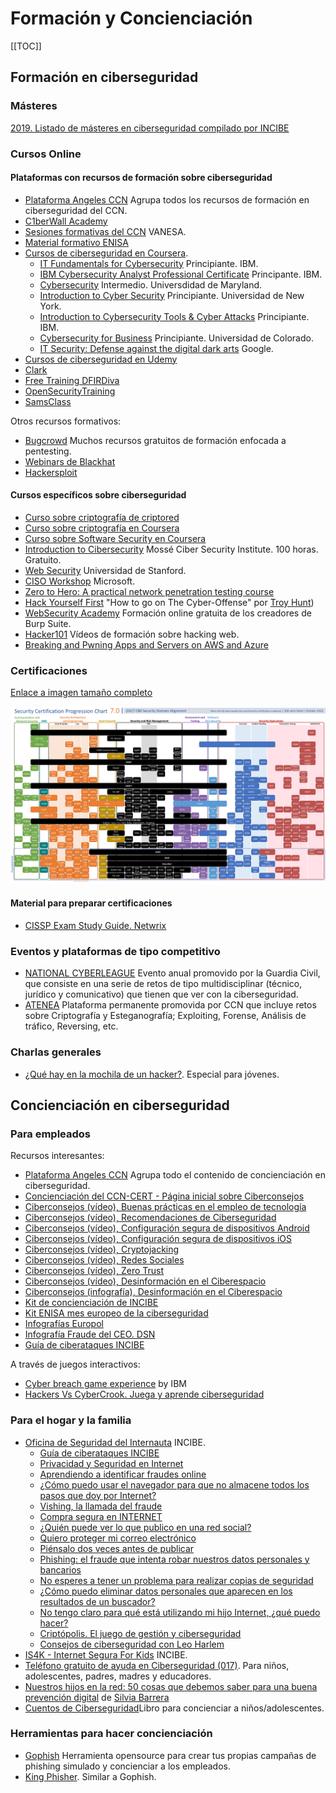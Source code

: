 # Formación y Concienciación

[[TOC]]

## Formación en ciberseguridad

### Másteres
[2019. Listado de másteres en ciberseguridad compilado por INCIBE](https://www.incibe.es/sites/default/files/paginas/talento/catalogos-formacion/catalogo-masteres-ciberseguridad-feb2019.pdf)

### Cursos Online
#### Plataformas con recursos de formación sobre ciberseguridad
- [Plataforma Angeles CCN](https://angeles.ccn-cert.cni.es/index.php/es/menu-formacion-es) Agrupa todos los recursos de formación en ciberseguridad del CCN.
- [C1berWall Academy](https://www.ecteg.eu/c1b3rwall-academy-es/)
- [Sesiones formativas del CCN](https://vanesa.ccn-cert.cni.es/userportal/#/home/main) VANESA.
- [Material formativo ENISA](https://www.enisa.europa.eu/topics/trainings-for-cybersecurity-specialists/online-training-material)
- [Cursos de ciberseguridad en Coursera](https://www.coursera.org/courses?query=cybersecurity). 
    - [IT Fundamentals for Cybersecurity](https://www.coursera.org/specializations/it-fundamentals-cybersecurity)   Principiante. IBM.
    - [IBM Cybersecurity Analyst Professional Certificate](https://www.coursera.org/professional-certificates/ibm-cybersecurity-analyst) Principante. IBM.
    - [Cybersecurity](https://www.coursera.org/specializations/cyber-security) Intermedio. Universdidad de Maryland.
    - [Introduction to Cyber Security](https://www.coursera.org/specializations/intro-cyber-security) Principiante. Universidad de New York.
    - [Introduction to Cybersecurity Tools & Cyber Attacks](https://www.coursera.org/learn/introduction-cybersecurity-cyber-attacks) Principiante. IBM.
    - [Cybersecurity for Business](https://www.coursera.org/specializations/cyber-security-business) Principiante. Universidad de Colorado.
    - [IT Security: Defense against the digital dark arts](https://www.coursera.org/learn/it-security) Google.
- [Cursos de ciberseguridad en Udemy](https://www.udemy.com/courses/search/?price=price-free&q=cyber+security&sort=relevance&src=ukw)
- [Clark](https://clark.center/home) 
- [Free Training DFIRDiva](https://freetraining.dfirdiva.com/)
- [OpenSecurityTraining](https://opensecuritytraining.info/Training.html)
- [SamsClass](https://www.samsclass.info/)

Otros recursos formativos:
- [Bugcrowd](https://github.com/bugcrowd/bugcrowd_university) Muchos recursos gratuitos de formación enfocada a pentesting.
- [Webinars de Blackhat](https://www.blackhat.com/html/webcast/webcast-home.html)
- [Hackersploit](https://hackersploit.org/)

#### Cursos específicos sobre ciberseguridad
- [Curso sobre criptografía de criptored](https://www.youtube.com/watch?v=rm8W5XD3lUg)
- [Curso sobre criptografía en Coursera](https://www.coursera.org/learn/crypto)
- [Curso sobre Software Security en Coursera](https://www.coursera.org/learn/software-security)
- [Introduction to Cibersecurity](https://www.mosse-institute.com/certifications/mics-introduction-to-cyber-security.html) Mossé Ciber Security Institute. 100 horas. Gratuito.
- [Web Security](https://web.stanford.edu/class/cs253/) Universidad de Stanford.
- [CISO Workshop](https://docs.microsoft.com/en-us/security/ciso-workshop/ciso-workshop) Microsoft.
- [Zero to Hero: A practical network penetration testing course](https://www.youtube.com/playlist?list=PLLKT__MCUeiwBa7d7F_vN1GUwz_2TmVQj)
- [Hack Yourself First]() "How to go on The Cyber-Offense" por [Troy Hunt](www.troyhunt.com))
- [WebSecurity Academy](https://portswigger.net/web-security) Formación online gratuita de los creadores de Burp Suite.
- [Hacker101](https://www.hacker101.com/) Vídeos de formación sobre hacking web.
- [Breaking and Pwning Apps and Servers on AWS and Azure](https://github.com/appsecco/breaking-and-pwning-apps-and-servers-aws-azure-training)




### Certificaciones
[Enlace a imagen tamaño completo](https://i.redd.it/h61ytobb7sx51.png)

![IMG](./img/certifications.png)

#### Material para preparar certificaciones
- [CISSP Exam Study Guide. Netwrix](https://www.netwrix.com/cissp_study_guide_pdf.html)

### Eventos y plataformas de tipo competitivo
- [NATIONAL CYBERLEAGUE](https://www.nationalcyberleague.es/) Evento anual promovido por la Guardia Civil, que consiste en una serie de retos de tipo multidisciplinar (técnico, jurídico y comunicativo) que tienen que ver con la ciberseguridad. 
- [ATENEA](https://angeles.ccn-cert.cni.es/index.php/es/talento-es) Plataforma permanente promovida por CCN que incluye retos sobre Criptografía y Esteganografía; Exploiting, Forense, Análisis de tráfico, Reversing, etc.

### Charlas generales
- [¿Qué hay en la mochila de un hacker?](https://cybercamp.es/videos/que-hay-en-la-mochila-de-un-hacker). Especial para jóvenes.

## Concienciación en ciberseguridad

### Para empleados

Recursos interesantes:
- [Plataforma Angeles CCN](https://angeles.ccn-cert.cni.es/index.php/es/ciberconsejos) Agrupa todo el contenido de concienciación en ciberseguridad.
- [Concienciación del CCN-CERT - Página inicial sobre Ciberconsejos](https://www.ccn.cni.es/index.php/es/ciberconsejos)
- [Ciberconsejos (vídeo), Buenas prácticas en el empleo de tecnología](https://www.youtube.com/watch?v=uKNcqM0ZBEw)
- [Ciberconsejos (vídeo), Recomendaciones de Ciberseguridad](https://www.youtube.com/watch?v=VfZVGFgRl4g)
- [Ciberconsejos (vídeo), Configuración segura de dispositivos Android](https://www.youtube.com/watch?v=t6S7j6hKNPI)
- [Ciberconsejos (vídeo), Configuración segura de dispositivos iOS](https://www.youtube.com/watch?v=gSY_xGj89oc)
- [Ciberconsejos (vídeo), Cryptojacking](https://www.youtube.com/watch?v=9Opq9Sn7azE)
- [Ciberconsejos (vídeo), Redes Sociales](https://www.youtube.com/watch?v=R2ZUXlNth1U)
- [Ciberconsejos (vídeo), Zero Trust](https://www.youtube.com/watch?v=BPaYKdvyT00)
- [Ciberconsejos (vídeo), Desinformación en el Ciberespacio](https://www.youtube.com/watch?v=sKdb-iCyqLU)
- [Ciberconsejos (infografía), Desinformación en el Ciberespacio](https://www.ccn.cni.es/index.php/es/docman/documentos-publicos/305-infografia-ccn-desinformacion2/file)
- [Kit de concienciación de INCIBE](https://www.incibe.es/protege-tu-empresa/kit-concienciacion)
- [Kit ENISA mes europeo de la ciberseguridad](https://cybersecuritymonth.eu/press-campaign-toolbox)
- [Infografías Europol](https://www.europol.europa.eu/activities-services/public-awareness-and-prevention-guides)   
- [Infografía Fraude del CEO. DSN](https://pbs.twimg.com/media/DrPn0x-WwAMwucf?format=jpg&name=large)
- [Guía de ciberataques INCIBE](https://www.osi.es/sites/default/files/docs/guia-ciberataques/osi-guia-ciberataques.pdf)   

A través de juegos interactivos:
- [Cyber breach game experience](https://www.ibm.com/security/digital-assets/cybersecurity-ops/terminal/) by IBM
- [Hackers Vs CyberCrook. Juega y aprende ciberseguridad](https://www.osi.es/es/actualidad/blog/2016/12/01/hackers-vs-cybercrook-juega-y-aprende-ciberseguridad)


### Para el hogar y la familia
- [Oficina de Seguridad del Internauta](https://www.osi.es/es) INCIBE.
    - [Guía de ciberataques INCIBE](https://www.osi.es/sites/default/files/docs/guia-ciberataques/osi-guia-ciberataques.pdf)   
    - [Privacidad y Seguridad en Internet](https://www.osi.es/sites/default/files/docs/guiaprivacidadseguridadinternet.pdf)
    - [Aprendiendo a identificar fraudes online](https://www.osi.es/sites/default/files/docs/guia_fraudes/guia-fraudes-online.pdf)
    - [¿Cómo puedo usar el navegador para que no almacene todos los pasos que doy por Internet?](https://www.osi.es/sites/default/files/docs/navegacionprivada.pdf)
    - [Vishing, la llamada del fraude](https://www.osi.es/es/actualidad/blog/2020/10/14/vishing-la-llamada-del-fraude)
    - [Compra segura en INTERNET](https://www.osi.es/sites/default/files/docs/guia_compra_segura_internet_web_vfinal.pdf)
    - [¿Quién puede ver lo que publico en una red social?](https://www.osi.es/sites/default/files/docs/redessociales.pdf)
    - [Quiero proteger mi correo electrónico](https://www.osi.es/sites/default/files/docs/correoelectronico.pdf)
    - [Piénsalo dos veces antes de publicar](https://www.osi.es/sites/default/files/docs/c4_pdf_infografia_piensalo_dos_veces.pdf)
    - [Phishing: el fraude que intenta robar nuestros datos personales y bancarios](https://www.osi.es/sites/default/files/docs/phishing.pdf)
    - [No esperes a tener un problema para realizar copias de seguridad](https://www.osi.es/sites/default/files/docs/copiaseguridad.pdf)
    - [¿Cómo puedo eliminar datos personales que aparecen en los resultados de un buscador?](https://www.osi.es/sites/default/files/docs/eliminardatos.pdf)
    - [No tengo claro para qué está utilizando mi hijo Internet, ¿qué puedo hacer?](https://www.osi.es/sites/default/files/docs/menores.pdf)
    - [Criptópolis. El juego de gestión y ciberseguridad](https://www.osi.es/es/criptopolis)
    - [Consejos de ciberseguridad con Leo Harlem](https://www.youtube.com/watch?v=nhDBD6UTDtM)
- [IS4K - Internet Segura For Kids](https://www.is4k.es/) INCIBE.
- [Teléfono gratuito de ayuda en Ciberseguridad (017)](https://www.is4k.es/ayuda). Para niños, adolescentes, padres, madres y educadores.
- [Nuestros hijos en la red: 50 cosas que debemos saber para una buena prevención digital](https://www.amazon.es/Nuestros-hijos-red-debemos-prevenci%C3%B3n/dp/8417886028/ref=sr_1_1) de [Silvia Barrera](https://twitter.com/sbarrera0)
- [Cuentos de Ciberseguridad](https://www.amazon.es/Cuentos-Ciberseguridad-Plural-Francisco-Perez/dp/8418155051)Libro para concienciar a niños/adolescentes.

### Herramientas para hacer concienciación
- [Gophish](https://getgophish.com/) Herramienta opensource para crear tus propias campañas de phishing simulado y concienciar a los empleados.
- [King Phisher](https://github.com/rsmusllp/king-phisher). Similar a Gophish.
